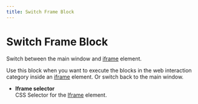 ```yaml
---
title: Switch Frame Block
---
```


# Switch Frame Block

Switch between the main window and [iframe](https://developer.mozilla.org/en-US/docs/Web/HTML/Element/iframe) element.

Use this block when you want to execute the blocks in the web interaction category inside an [iframe](https://developer.mozilla.org/en-US/docs/Web/HTML/Element/iframe) element. Or switch back to the main window.

- **Iframe selector** <br>
	CSS Selector for the [Iframe](https://developer.mozilla.org/en-US/docs/Web/HTML/Element/iframe) element.